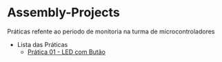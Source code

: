 # Assembly-Projects

Práticas refente ao periodo de monitoria na turma de microcontroladores

* Lista das Práticas
  * [Prática 01 - LED com Butão](https://github.com/guilhermelopeseng/Projetos-Assembly/tree/main/led_button)
